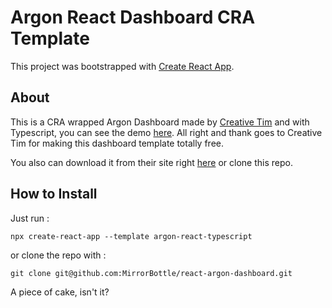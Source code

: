# Argon React Dashboard CRA Template

This project was bootstrapped with [Create React App](https://github.com/facebook/create-react-app).

## About

This is a CRA wrapped Argon Dashboard made by [Creative Tim](https://www.creative-tim.com/) and with Typescript, you can see the demo [here](https://demos.creative-tim.com/argon-dashboard-react). All right and thank goes to Creative Tim for making this dashboard template totally free.

You also can download it from their site right [here](https://www.creative-tim.com/product/argon-dashboard-react) or clone this repo.

## How to Install
Just run :

`npx create-react-app --template argon-react-typescript`

or clone the repo with :

`git clone git@github.com:MirrorBottle/react-argon-dashboard.git`

A piece of cake, isn't it?
